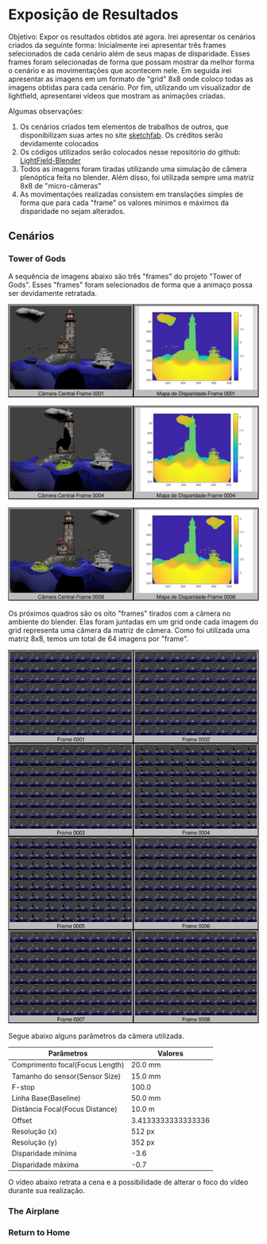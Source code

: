 # Exposição de Resultados

Objetivo: Expor os resultados obtidos até agora. Irei apresentar os cenários criados da seguinte forma: Inicialmente irei apresentar três frames selecionados de cada cenário além de seus mapas de disparidade. Esses frames foram selecionadas de forma que possam mostrar da melhor forma o cenário e as movimentações que acontecem nele. Em seguida irei apresentar as imagens em um formato de "grid" 8x8 onde coloco todas as imagens obtidas para cada cenário. Por fim, utilizando um visualizador de lightfield, apresentarei vídeos que mostram as animações criadas.

Algumas observações:
1. Os cenários criados tem elementos de trabalhos de outros, que disponibilizam suas artes no site [sketchfab](https://sketchfab.com/feed). Os créditos serão devidamente colocados
2. Os códigos utilizados serão colocados nesse repositório do github: [LightField-Blender](https://github.com/harllon/LightField-Blender)
3. Todos as imagens foram tiradas utilizando uma simulação de câmera plenóptica feita no blender. Além disso, foi utilizada sempre uma matriz 8x8 de "micro-câmeras"
4. As movimentações realizadas consistem em translações simples de forma que para cada "frame" os valores mínimos e máximos da disparidade no sejam alterados.

## Cenários

### Tower of Gods
A sequência de imagens abaixo são três "frames" do projeto "Tower of Gods". Esses "frames" foram selecionados de forma que a animaço possa ser devidamente retratada.

![](https://raw.githubusercontent.com/harllon/LightField-Blender/master/images/Tower%20of%20Gods/disparity_colour/CV_MD_1.jpg)

![](https://raw.githubusercontent.com/harllon/LightField-Blender/master/images/Tower%20of%20Gods/disparity_colour/CV_MD_4.jpg)

![](https://raw.githubusercontent.com/harllon/LightField-Blender/master/images/Tower%20of%20Gods/disparity_colour/CV_MD_8.jpg)

Os próximos quadros são os oito "frames" tirados com a câmera no ambiente do blender. Elas foram juntadas em um grid onde cada imagem do grid representa uma câmera da matriz de câmera. Como foi utilizada uma matriz 8x8, temos um total de 64 imagens por "frame".

![](https://raw.githubusercontent.com/harllon/LightField-Blender/master/images/Tower%20of%20Gods/disparity_colour/juntos2.jpg)

Segue abaixo alguns parâmetros da câmera utilizada.

Parâmetros | Valores
------------ | -------------
Comprimento focal(Focus Length) | 20.0 mm |
Tamanho do sensor(Sensor Size) | 15.0 mm |
F-stop | 100.0 |
Linha Base(Baseline) | 50.0 mm |
Distância Focal(Focus Distance) | 10.0 m |
Offset | 3.4133333333333336 |
Resolução (x) | 512 px |
Resolução (y) | 352 px |
Disparidade mínima | -3.6 |
Disparidade máxima | -0.7 |

O vídeo abaixo retrata a cena e a possibilidade de alterar o foco do vídeo durante sua realização.


### The Airplane









### Return to Home
